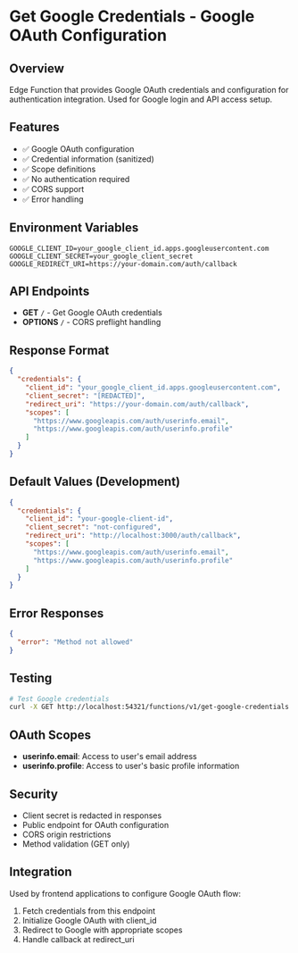 # Get Google Credentials - Google OAuth Configuration

## Overview
Edge Function that provides Google OAuth credentials and configuration for authentication integration. Used for Google login and API access setup.

## Features
- ✅ Google OAuth configuration
- ✅ Credential information (sanitized)
- ✅ Scope definitions
- ✅ No authentication required
- ✅ CORS support
- ✅ Error handling

## Environment Variables
```env
GOOGLE_CLIENT_ID=your_google_client_id.apps.googleusercontent.com
GOOGLE_CLIENT_SECRET=your_google_client_secret
GOOGLE_REDIRECT_URI=https://your-domain.com/auth/callback
```

## API Endpoints
- **GET** `/` - Get Google OAuth credentials
- **OPTIONS** `/` - CORS preflight handling

## Response Format
```json
{
  "credentials": {
    "client_id": "your_google_client_id.apps.googleusercontent.com",
    "client_secret": "[REDACTED]",
    "redirect_uri": "https://your-domain.com/auth/callback",
    "scopes": [
      "https://www.googleapis.com/auth/userinfo.email",
      "https://www.googleapis.com/auth/userinfo.profile"
    ]
  }
}
```

## Default Values (Development)
```json
{
  "credentials": {
    "client_id": "your-google-client-id",
    "client_secret": "not-configured",
    "redirect_uri": "http://localhost:3000/auth/callback",
    "scopes": [
      "https://www.googleapis.com/auth/userinfo.email",
      "https://www.googleapis.com/auth/userinfo.profile"
    ]
  }
}
```

## Error Responses
```json
{
  "error": "Method not allowed"
}
```

## Testing
```bash
# Test Google credentials
curl -X GET http://localhost:54321/functions/v1/get-google-credentials
```

## OAuth Scopes
- **userinfo.email**: Access to user's email address
- **userinfo.profile**: Access to user's basic profile information

## Security
- Client secret is redacted in responses
- Public endpoint for OAuth configuration
- CORS origin restrictions
- Method validation (GET only)

## Integration
Used by frontend applications to configure Google OAuth flow:
1. Fetch credentials from this endpoint
2. Initialize Google OAuth with client_id
3. Redirect to Google with appropriate scopes
4. Handle callback at redirect_uri
